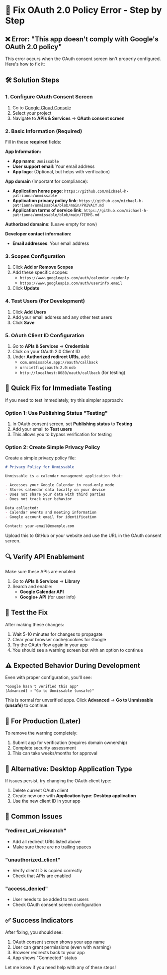# 🔧 Fix OAuth 2.0 Policy Error - Step by Step

## ❌ Error: "This app doesn't comply with Google's OAuth 2.0 policy"

This error occurs when the OAuth consent screen isn't properly configured. Here's how to fix it:

## 🛠️ Solution Steps

### 1. Configure OAuth Consent Screen

1. Go to [Google Cloud Console](https://console.cloud.google.com/)
2. Select your project
3. Navigate to **APIs & Services** → **OAuth consent screen**

### 2. Basic Information (Required)

Fill in these **required** fields:

**App Information:**
- **App name**: `Unmissable`
- **User support email**: Your email address
- **App logo**: (Optional, but helps with verification)

**App domain** (Important for compliance):
- **Application home page**: `https://github.com/michael-h-patrianna/unmissable`
- **Application privacy policy link**: `https://github.com/michael-h-patrianna/unmissable/blob/main/PRIVACY.md`
- **Application terms of service link**: `https://github.com/michael-h-patrianna/unmissable/blob/main/TERMS.md`

**Authorized domains**: (Leave empty for now)

**Developer contact information:**
- **Email addresses**: Your email address

### 3. Scopes Configuration

1. Click **Add or Remove Scopes**
2. Add these specific scopes:
   - `https://www.googleapis.com/auth/calendar.readonly`
   - `https://www.googleapis.com/auth/userinfo.email`
3. Click **Update**

### 4. Test Users (For Development)

1. Click **Add Users**
2. Add your email address and any other test users
3. Click **Save**

### 5. OAuth Client ID Configuration

1. Go to **APIs & Services** → **Credentials**
2. Click on your OAuth 2.0 Client ID
3. Under **Authorized redirect URIs**, add:
   - `com.unmissable.app://oauth/callback`
   - `urn:ietf:wg:oauth:2.0:oob`
   - `http://localhost:8080/oauth/callback` (for testing)

## 🎯 Quick Fix for Immediate Testing

If you need to test immediately, try this simpler approach:

### Option 1: Use Publishing Status "Testing"

1. In OAuth consent screen, set **Publishing status** to **Testing**
2. Add your email to **Test users**
3. This allows you to bypass verification for testing

### Option 2: Create Simple Privacy Policy

Create a simple privacy policy file:

```markdown
# Privacy Policy for Unmissable

Unmissable is a calendar management application that:

- Accesses your Google Calendar in read-only mode
- Stores calendar data locally on your device
- Does not share your data with third parties
- Does not track user behavior

Data collected:
- Calendar events and meeting information
- Google account email for identification

Contact: your-email@example.com
```

Upload this to GitHub or your website and use the URL in the OAuth consent screen.

## 🔍 Verify API Enablement

Make sure these APIs are enabled:

1. Go to **APIs & Services** → **Library**
2. Search and enable:
   - **Google Calendar API**
   - **Google+ API** (for user info)

## 🧪 Test the Fix

After making these changes:

1. Wait 5-10 minutes for changes to propagate
2. Clear your browser cache/cookies for Google
3. Try the OAuth flow again in your app
4. You should see a warning screen but with an option to continue

## ⚠️ Expected Behavior During Development

Even with proper configuration, you'll see:

```
"Google hasn't verified this app"
[Advanced] → "Go to Unmissable (unsafe)"
```

This is normal for unverified apps. Click **Advanced** → **Go to Unmissable (unsafe)** to continue.

## 🚀 For Production (Later)

To remove the warning completely:

1. Submit app for verification (requires domain ownership)
2. Complete security assessment
3. This can take weeks/months for approval

## 🔧 Alternative: Desktop Application Type

If issues persist, try changing the OAuth client type:

1. Delete current OAuth client
2. Create new one with **Application type**: **Desktop application**
3. Use the new client ID in your app

## 📝 Common Issues

### "redirect_uri_mismatch"
- Add all redirect URIs listed above
- Make sure there are no trailing spaces

### "unauthorized_client"
- Verify client ID is copied correctly
- Check that APIs are enabled

### "access_denied"
- User needs to be added to test users
- Check OAuth consent screen configuration

## ✅ Success Indicators

After fixing, you should see:
1. OAuth consent screen shows your app name
2. User can grant permissions (even with warning)
3. Browser redirects back to your app
4. App shows "Connected" status

Let me know if you need help with any of these steps!
